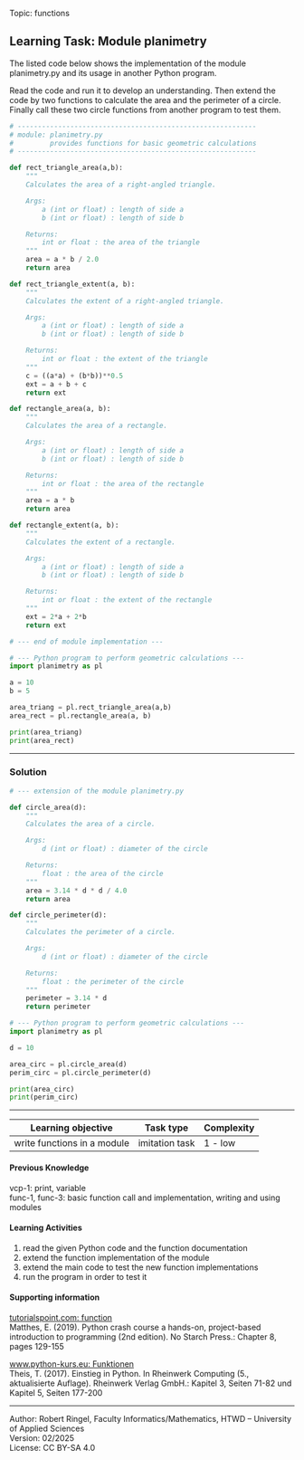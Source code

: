 Topic: functions  

## Learning Task: Module planimetry

The listed code below shows the implementation of the module planimetry.py and its usage in another Python program.  

Read the code and run it to develop an understanding. Then extend the code by two functions to calculate the area 
and the perimeter of a circle. Finally call these two circle functions from another program to test them.

``` python
# -----------------------------------------------------------
# module: planimetry.py
#         provides functions for basic geometric calculations
# -----------------------------------------------------------

def rect_triangle_area(a,b):
    """
    Calculates the area of a right-angled triangle.

    Args:
        a (int or float) : length of side a
        b (int or float) : length of side b

    Returns:
        int or float : the area of the triangle
    """
    area = a * b / 2.0
    return area

def rect_triangle_extent(a, b):
    """
    Calculates the extent of a right-angled triangle.

    Args:
        a (int or float) : length of side a
        b (int or float) : length of side b

    Returns:
        int or float : the extent of the triangle
    """
    c = ((a*a) + (b*b))**0.5
    ext = a + b + c
    return ext

def rectangle_area(a, b):
    """
    Calculates the area of a rectangle.

    Args:
        a (int or float) : length of side a
        b (int or float) : length of side b

    Returns:
        int or float : the area of the rectangle
    """
    area = a * b
    return area

def rectangle_extent(a, b):
    """
    Calculates the extent of a rectangle.

    Args:
        a (int or float) : length of side a
        b (int or float) : length of side b

    Returns:
        int or float : the extent of the rectangle
    """
    ext = 2*a + 2*b
    return ext

# --- end of module implementation ---

# --- Python program to perform geometric calculations ---
import planimetry as pl

a = 10
b = 5

area_triang = pl.rect_triangle_area(a,b)
area_rect = pl.rectangle_area(a, b)

print(area_triang)
print(area_rect)
```

---------------------------------------

### Solution

``` python
# --- extension of the module planimetry.py

def circle_area(d):
    """
    Calculates the area of a circle.

    Args:
        d (int or float) : diameter of the circle

    Returns:
        float : the area of the circle
    """
    area = 3.14 * d * d / 4.0
    return area

def circle_perimeter(d):
    """
    Calculates the perimeter of a circle.

    Args:
        d (int or float) : diameter of the circle

    Returns:
        float : the perimeter of the circle
    """
    perimeter = 3.14 * d
    return perimeter

# --- Python program to perform geometric calculations ---
import planimetry as pl

d = 10

area_circ = pl.circle_area(d)
perim_circ = pl.circle_perimeter(d)

print(area_circ)
print(perim_circ)
```

---------------------------------------

| **Learning objective**                         | **Task type**   | **Complexity** |
| ---------------------------------------------- | --------------- | -------------- |
| write functions in a module                    | imitation task  | 1 - low        |  

#### Previous Knowledge

vcp-1: print, variable  
func-1, func-3: basic function call and implementation, writing and using modules

#### Learning Activities

1) read the given Python code and the function documentation
2) extend the function implementation of the module
3) extend the main code to test the new function implementations
4) run the program in order to test it

#### Supporting information

[tutorialspoint.com: function](https://www.tutorialspoint.com/python/python_functions.htm)  
Matthes, E. (2019). Python crash course a hands-on, project-based introduction to programming (2nd edition). No Starch Press.: Chapter 8, pages 129-155  

[www.python-kurs.eu: Funktionen](https://www.python-kurs.eu/python3_funktionen.php)  
Theis, T. (2017). Einstieg in Python. In Rheinwerk Computing (5., aktualisierte Auflage). Rheinwerk Verlag GmbH.: Kapitel 3, Seiten 71-82 und Kapitel 5, Seiten 177-200

---------------------------------------
Author: Robert Ringel, Faculty Informatics/Mathematics, HTWD – University of Applied Sciences  
Version: 02/2025  
License: CC BY-SA 4.0
